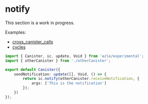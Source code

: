 # notify

This section is a work in progress.

Examples:

- [cross_canister_calls](https://github.com/demergent-labs/azle/tree/main/examples/cross_canister_calls)
- [cycles](https://github.com/demergent-labs/azle/tree/main/examples/cycles)

```typescript
import { Canister, ic, update, Void } from 'azle/experimental';
import { otherCanister } from './otherCanister';

export default Canister({
    sendNotification: update([], Void, () => {
        return ic.notify(otherCanister.receiveNotification, {
            args: ['This is the notification']
        });
    })
});
```
